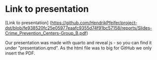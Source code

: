 # Link to presentation

[Link to presentation] (https://github.com/HendrikPfeifer/project-dst/blob/fe938520fc25e05977eaafc9355d74f91bc57158/reports/Slides-Crime_Prevention_Centers-Group_B.pdf)


Our presentation was made with quarto and reveal js - so you can find it under "presentation.qmd".
As the html file was to big for GitHub we only insert the PDF.